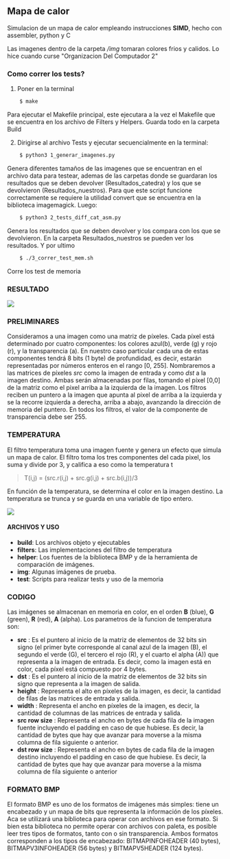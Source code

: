 ## Mapa de calor

Simulacion de un mapa de calor empleando instrucciones **SIMD**, hecho con assembler, python y C 

Las imagenes dentro de la carpeta _/img_ tomaran colores frios y calidos. Lo hice cuando curse "Organizacion Del Computador 2"

### Como correr los tests?
1.  Poner en la terminal
```sh
	$ make
```
Para ejecutar el Makefile principal, este ejecutara a la vez el Makefile que se encuentra en los archivo de Filters y Helpers. Guarda todo en la carpeta Build

2. Dirigirse al archivo Tests y ejecutar secuencialmente en la terminal:
```sh
	$ python3 1_generar_imagenes.py
```
Genera diferentes tamaños de las imagenes que se encuentran en el archivo data para testear, ademas de las carpetas donde se guardaran los resultados que se deben devolver (Resultados_catedra) y los que se devolvieron (Resultados_nuestros). Para que este script funcione correctamente se requiere la utilidad convert que se encuentra en la biblioteca imagemagick. Luego:
```sh
	$ python3 2_tests_diff_cat_asm.py
``` 
Genera los resultados que se deben devolver y los compara con los que se devolvieron. En la carpeta Resultados_nuestros se pueden ver los resultados. Y por ultimo
```sh
 	$ ./3_correr_test_mem.sh
 ```
 Corre los test de memoria

 ### RESULTADO

 ![](img/res.png)

### PRELIMINARES
Consideramos a una imagen como una matriz de pı́xeles. Cada pı́xel está determinado por cuatro componentes: los colores azul(b), verde (g) y rojo (r), y la transparencia (a). En nuestro caso particular cada una de estas componentes tendrá 8 bits (1 byte) de profundidad, es decir, estarán representadas por números enteros en el rango [0, 255].
Nombraremos a las matrices de pı́xeles *src* como la imagen de entrada y como *dst* a la imagen destino. Ambas serán almacenadas por filas, tomando el pı́xel [0,0] de la matriz como el pixel arriba a la izquierda de la imagen. Los filtros reciben un puntero a la imagen que apunta al pixel de arriba a la izquierda y se la recorre izquierda a derecha, arriba a abajo, avanzando la dirección de memoria del puntero.
En todos los filtros, el valor de la componente de transparencia debe ser 255.

### TEMPERATURA
El filtro temperatura toma una imagen fuente y genera un efecto que simula un mapa de calor. El filtro toma los tres componentes del cada pixel, los suma y divide por 3, y califica a eso como la temperatura t
>T(i,j) = (src.r(i,j) + src.g(i,j) + src.b(i,j))/3

En función de la temperatura, se determina el color en la imagen destino. La temperatura se trunca y se guarda en una variable de tipo entero.

![](img/funcionTemp.png)

#### ARCHIVOS Y USO
+ **build**: Los archivos objeto y ejecutables
+ **filters**: Las implementaciones del filtro de temperatura
+ **helper**: Los fuentes de la biblioteca BMP y de la herramienta de comparación de imágenes.
+ **img**: Algunas imágenes de prueba.
+ **test**: Scripts para realizar tests y uso de la memoria

### CODIGO

Las imágenes se almacenan en memoria en color, en el orden **B** (blue), **G** (green), **R** (red), **A** (alpha).
Los parametros de la funcion de temperatura son:
+ **src** : Es el puntero al inicio de la matriz de elementos de 32 bits sin signo (el primer byte corresponde al canal azul de la imagen (B), el segundo el verde (G), el tercero el rojo (R), y el cuarto el alpha (A)) que representa a la imagen de entrada. Es decir, como la imagen está en color, cada pı́xel está compuesto por 4 bytes.
+ **dst** : Es el puntero al inicio de la matriz de elementos de 32 bits sin signo que representa a la imagen de salida.
+ **height** : Representa el alto en pı́xeles de la imagen, es decir, la cantidad de filas de las matrices de entrada y salida.
+ **width** : Representa el ancho en pı́xeles de la imagen, es decir, la cantidad de columnas de las matrices de entrada y salida.
+ **src row size** : Representa el ancho en bytes de cada fila de la imagen fuente incluyendo el padding en caso de que hubiese. Es decir, la cantidad de bytes que hay que avanzar para moverse a la misma columna de fila siguiente o anterior.
+ **dst row size** : Representa el ancho en bytes de cada fila de la imagen destino incluyendo el padding en caso de que hubiese. Es decir, la cantidad de bytes que hay que avanzar para moverse a la misma columna de fila siguiente o anterior

### FORMATO BMP

El formato BMP es uno de los formatos de imágenes más simples: tiene un encabezado y un mapa de bits que representa la información de los pı́xeles.
Aca se utilizará una biblioteca para operar con archivos en ese formato. Si bien esta biblioteca no permite operar con archivos con paleta, es posible leer tres tipos de formatos, tanto con o sin transparencia. Ambos formatos corresponden a los tipos de encabezado: BITMAPINFOHEADER (40 bytes), BITMAPV3INFOHEADER (56 bytes) y BITMAPV5HEADER (124 bytes).



